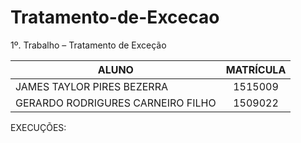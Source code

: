 # Tratamento-de-Excecao
1º. Trabalho – Tratamento de Exceção

| ALUNO                            |      MATRÍCULA      |
|----------------------------------|:-------------------:|
| JAMES TAYLOR PIRES BEZERRA       |       1515009       |
| GERARDO RODRIGURES CARNEIRO FILHO|       1509022       |


EXECUÇÕES:
